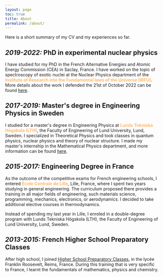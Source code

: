 ```yaml
---
layout: page
toc: true
title: About
permalink: /about/
---
```


Here is a short summary of my CV and my experiences so far.

## *2019-2022:* PhD in experimental nuclear physics
I have studied for my PhD in the French Alternative Energies and Atomic Energy Commission (CEA) in Saclay, France. I have worked on the topic of spectroscopy of exotic nuclei at the Nuclear Physics department of the <span style="color: #ffb66c">**Institute of Research into the Fundamental laws of the Universe (IRFU)**</span>. More details about the work I defended the 21st of October 2022 can be found [here](/research). 

## *2017-2019:* Master's degree in Engineering Physics in Sweden
I studied for a master's degree in Engineering Physics at <span style="color: #ffb66c">**Lunds Tekniska Högskola (LTH)**</span>, the Faculty of Engineering of Lund University, Lund, Sweden. I specialized in Theoretical Physics and took classes in quantum physics, nuclear physics and theory of nuclear structure. I made my master's internship in the Mathematical Physics department, and more information can be found [here](/research). 

## *2015-2017:* Engineering Degree in France
As the outcome of the competitive exams for French engineering schools, I entered <span style="color: #ffb66c">**École Centrale de Lille**</span>, Lille, France, where I spent two years studying in general engineering. The curriculum proposed there provides a training in all major fields of engineering, such materials science, programming, mechanics, electronics, or aerodynamics. I decided to take additional elective courses in thermodynamics. 

Instead of spending my last year in Lille, I enroled in a double-degree program with Lunds Tekniska Högskola (LTH), the Faculty of Engineering of Lund University, Lund, Sweden.

## *2013-2015:* French Higher School Preparatory Classes
After high school, I joined [Higher School Preparatory Classes](https://en.wikipedia.org/wiki/Classe_pr%C3%A9paratoire_aux_grandes_%C3%A9coles), in the lycée Franklin Roosevelt, Reims, France. During this training that is very specific to France, I learnt the fundamentals of mathematics, physics and chemistry.  
